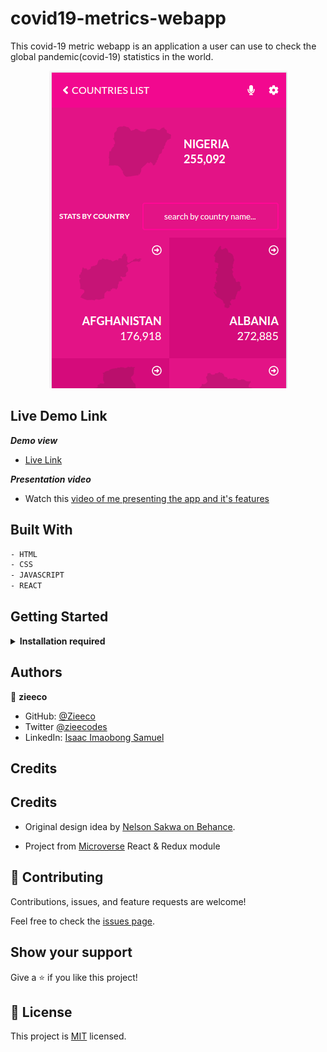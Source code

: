 # covid19-metrics-webapp

This covid-19 metric webapp is an application a user can use to check the global pandemic(covid-19) statistics in the world.

<p align="center">
  <img src="/src/assets/screenshot.png">
</p>

## Live Demo Link

**_Demo view_**

- [Live Link](https://pedantic-agnesi-f71bb5.netlify.app/)

**_Presentation video_**
- Watch this [video of me presenting the app and it's features](https://www.loom.com/share/6df4a62cf0f84743b941fd42d04d260a)

## Built With

  ~~~ bash
  - HTML
  - CSS
  - JAVASCRIPT
  - REACT
  ~~~

## Getting Started

<details>
    <summary><b>Installation required</b></summary>

#### Step 0: Prerequisites

 - A text editor (preferably Visual Studio Code, or any code editor of your choice)
  -  [Git](https://git-scm.com/downloads)
  -  [Node](https://nodejs.org/en/download/)
  - #### Clone this repository

  To get a local copy up and running, download th zip file or follow the steps below by rnning these commands in your command line.

~~~bash
git clone https://github.com/zieeco/covid19-metrics-webapp.git
~~~

 - Navigate to the location of the folder in your machine:

 ~~~bash
 cd covid19-metrics-webapp
 ~~~

#### Step 0.1: Prerequisites

Run the following command in your terminal or command line to install the `npm` packages

- `npm install`
- `npm run build`
- `npm start`
- `npm run test`

<sub>To learn React, check out the [React documentation](https://reactjs.org/).
</sub>

</details>

## Authors

👤 **zieeco**

- GitHub: [@Zieeco](https://github.com/zieeco)
- Twitter [@zieecodes](https://twitter.com/zieecodes)
- LinkedIn: [Isaac Imaobong Samuel](https://www.linkedin.com/in/isaac-imaobong-samuel)

## Credits

## Credits

- Original design idea by [Nelson Sakwa on Behance](https://www.behance.net/sakwadesignstudio).

- Project from [Microverse](https://bit.ly/MicroverseTN) React & Redux module

## 🤝 Contributing

Contributions, issues, and feature requests are welcome!

Feel free to check the [issues page](https://github.com/zieeco/covid19-metric-webapp/issues).

## Show your support

Give a ⭐️ if you like this project!

## 📝 License

This project is [MIT](./MIT.md) licensed.
